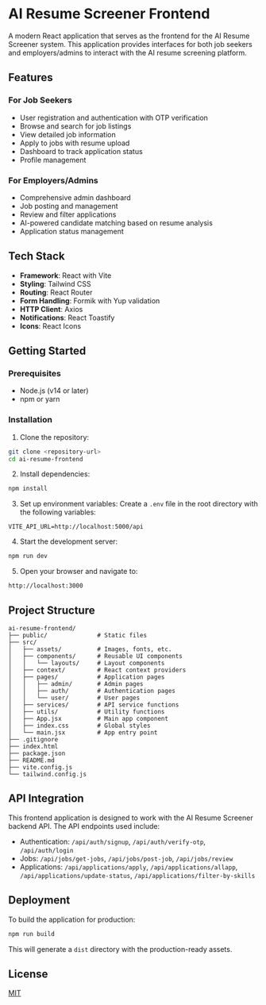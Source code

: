 # AI Resume Screener Frontend

A modern React application that serves as the frontend for the AI Resume Screener system. This application provides interfaces for both job seekers and employers/admins to interact with the AI resume screening platform.

## Features

### For Job Seekers
- User registration and authentication with OTP verification
- Browse and search for job listings
- View detailed job information
- Apply to jobs with resume upload
- Dashboard to track application status
- Profile management

### For Employers/Admins
- Comprehensive admin dashboard
- Job posting and management
- Review and filter applications
- AI-powered candidate matching based on resume analysis
- Application status management

## Tech Stack

- **Framework**: React with Vite
- **Styling**: Tailwind CSS
- **Routing**: React Router
- **Form Handling**: Formik with Yup validation
- **HTTP Client**: Axios
- **Notifications**: React Toastify
- **Icons**: React Icons

## Getting Started

### Prerequisites

- Node.js (v14 or later)
- npm or yarn

### Installation

1. Clone the repository:
```bash
git clone <repository-url>
cd ai-resume-frontend
```

2. Install dependencies:
```bash
npm install
```

3. Set up environment variables:
Create a `.env` file in the root directory with the following variables:
```
VITE_API_URL=http://localhost:5000/api
```

4. Start the development server:
```bash
npm run dev
```

5. Open your browser and navigate to:
```
http://localhost:3000
```

## Project Structure

```
ai-resume-frontend/
├── public/              # Static files
├── src/
│   ├── assets/          # Images, fonts, etc.
│   ├── components/      # Reusable UI components
│   │   └── layouts/     # Layout components
│   ├── context/         # React context providers
│   ├── pages/           # Application pages
│   │   ├── admin/       # Admin pages
│   │   ├── auth/        # Authentication pages
│   │   └── user/        # User pages
│   ├── services/        # API service functions
│   ├── utils/           # Utility functions
│   ├── App.jsx          # Main app component
│   ├── index.css        # Global styles
│   └── main.jsx         # App entry point
├── .gitignore
├── index.html
├── package.json
├── README.md
├── vite.config.js
└── tailwind.config.js
```

## API Integration

This frontend application is designed to work with the AI Resume Screener backend API. The API endpoints used include:

- Authentication: `/api/auth/signup`, `/api/auth/verify-otp`, `/api/auth/login`
- Jobs: `/api/jobs/get-jobs`, `/api/jobs/post-job`, `/api/jobs/review`
- Applications: `/api/applications/apply`, `/api/applications/allapp`, `/api/applications/update-status`, `/api/applications/filter-by-skills`

## Deployment

To build the application for production:

```bash
npm run build
```

This will generate a `dist` directory with the production-ready assets.

## License

[MIT](LICENSE)
